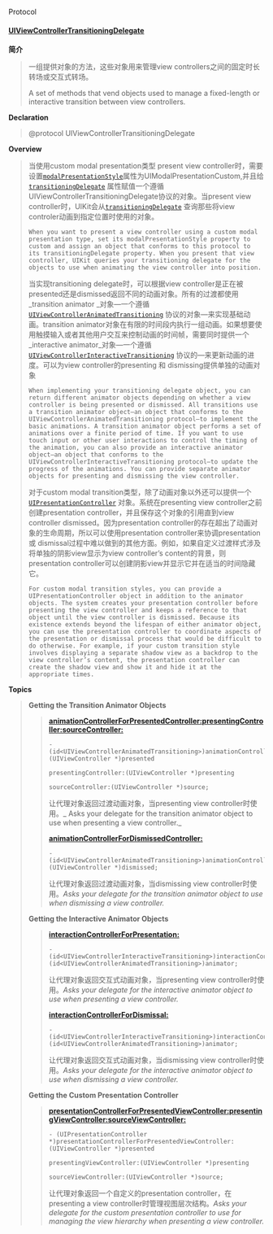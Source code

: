 Protocol

#### [UIViewControllerTransitioningDelegate](https://developer.apple.com/documentation/uikit/uiviewcontrollertransitioningdelegate?language=objc)

**简介**

> 一组提供对象的方法，这些对象用来管理view controllers之间的固定时长转场或交互式转场。
>
> A set of methods that vend objects used to manage a fixed-length or interactive transition between view controllers.

**Declaration**

> @protocol UIViewControllerTransitioningDelegate

**Overview**

> 当使用custom modal presentation类型 present view controller时，需要设置[`modalPresentationStyle`](https://developer.apple.com/documentation/uikit/uiviewcontroller/1621355-modalpresentationstyle?language=objc)属性为UIModalPresentationCustom,并且给[`transitioningDelegate`](https://developer.apple.com/documentation/uikit/uiviewcontroller/1621421-transitioningdelegate?language=objc) 属性赋值一个遵循UIViewControllerTransitioningDelegate协议的对象。当present  view controller时，UIKit会从[`transitioningDelegate`](https://developer.apple.com/documentation/uikit/uiviewcontroller/1621421-transitioningdelegate?language=objc) 查询那些将view controler动画到指定位置时使用的对象。
>
> ```
> When you want to present a view controller using a custom modal presentation type, set its modalPresentationStyle property to custom and assign an object that conforms to this protocol to its transitioningDelegate property. When you present that view controller, UIKit queries your transitioning delegate for the objects to use when animating the view controller into position.
> ```
>
> 当实现transitioning delegate时，可以根据view controller是正在被presented还是dismissed返回不同的动画对象。所有的过渡都使用_transition animator _对象—一个遵循[`UIViewControllerAnimatedTransitioning`](https://developer.apple.com/documentation/uikit/uiviewcontrolleranimatedtransitioning?language=objc) 协议的对象—来实现基础动画。transition animator对象在有限的时间段内执行一组动画。如果想要使用触摸输入或者其他用户交互来控制动画的时间帧，需要同时提供一个_interactive animator_对象—一个遵循[`UIViewControllerInteractiveTransitioning`](https://developer.apple.com/documentation/uikit/uiviewcontrollerinteractivetransitioning?language=objc) 协议的—来更新动画的进度。可以为view controller的presenting 和 dismissing提供单独的动画对象
>
> ```
> When implementing your transitioning delegate object, you can return different animator objects depending on whether a view controller is being presented or dismissed. All transitions use a transition animator object—an object that conforms to the UIViewControllerAnimatedTransitioning protocol—to implement the basic animations. A transition animator object performs a set of animations over a finite period of time. If you want to use touch input or other user interactions to control the timing of the animation, you can also provide an interactive animator object—an object that conforms to the UIViewControllerInteractiveTransitioning protocol—to update the progress of the animations. You can provide separate animator objects for presenting and dismissing the view controller.
> ```
>
> 对于custom modal transition类型，除了动画对象以外还可以提供一个[`UIPresentationController`](https://developer.apple.com/documentation/uikit/uipresentationcontroller?language=objc) 对象。系统在presenting view controller之前创建presentation controller，并且保存这个对象的引用直到view controller dismissed。因为presentation controller的存在超出了动画对象的生命周期，所以可以使用presentation controller来协调presentation 或 dismissal过程中难以做到的其他方面。例如，如果自定义过渡样式涉及将单独的阴影view显示为view controller’s content的背景，则presentation controller可以创建阴影view并显示它并在适当的时间隐藏它。
>
> ```
> For custom modal transition styles, you can provide a UIPresentationController object in addition to the animator objects. The system creates your presentation controller before presenting the view controller and keeps a reference to that object until the view controller is dismissed. Because its existence extends beyond the lifespan of either animator object, you can use the presentation controller to coordinate aspects of the presentation or dismissal process that would be difficult to do otherwise. For example, if your custom transition style involves displaying a separate shadow view as a backdrop to the view controller’s content, the presentation controller can create the shadow view and show it and hide it at the appropriate times.
> ```

**Topics**

> **Getting the Transition Animator Objects**
>
> > [**animationControllerForPresentedController:presentingController:sourceController:**](https://developer.apple.com/documentation/uikit/uiviewcontrollertransitioningdelegate/1622037-animationcontrollerforpresentedc?language=objc)
> >
> > ```
> > - (id<UIViewControllerAnimatedTransitioning>)animationControllerForPresentedController:(UIViewController *)presented 
> >                                                                   presentingController:(UIViewController *)presenting 
> >                                                                       sourceController:(UIViewController *)source;
> > ```
> >
> > 让代理对象返回过渡动画对象，当presenting view controller时使用。_ Asks your delegate for the transition animator object to use when presenting a view controller._
> >
> > [**animationControllerForDismissedController:**](https://developer.apple.com/documentation/uikit/uiviewcontrollertransitioningdelegate/1622047-animationcontrollerfordismissedc?language=objc)
> >
> > ```
> > - (id<UIViewControllerAnimatedTransitioning>)animationControllerForDismissedController:(UIViewController *)dismissed;
> > ```
> >
> > 让代理对象返回过渡动画对象，当dismissing view controller时使用。_Asks your delegate for the transition animator object to use when dismissing a view controller._
>
> **Getting the Interactive Animator Objects**
>
> > [**interactionControllerForPresentation:**](https://developer.apple.com/documentation/uikit/uiviewcontrollertransitioningdelegate/1622050-interactioncontrollerforpresenta?language=objc)
> >
> > ```
> > - (id<UIViewControllerInteractiveTransitioning>)interactionControllerForPresentation:(id<UIViewControllerAnimatedTransitioning>)animator;
> > ```
> >
> > 让代理对象返回交互式动画对象，当presenting view controller时使用。_Asks your delegate for the interactive animator object to use when presenting a view controller._
> >
> > [**interactionControllerForDismissal:**](https://developer.apple.com/documentation/uikit/uiviewcontrollertransitioningdelegate/1622030-interactioncontrollerfordismissa?language=objc)
> >
> > ```
> > - (id<UIViewControllerInteractiveTransitioning>)interactionControllerForDismissal:(id<UIViewControllerAnimatedTransitioning>)animator;
> > ```
> >
> > 让代理对象返回交互式动画对象，当dismissing view controller时使用。_Asks your delegate for the interactive animator object to use when dismissing a view controller._
>
> **Getting the Custom Presentation Controller**
>
> > [**presentationControllerForPresentedViewController:presentingViewController:sourceViewController:**](https://developer.apple.com/documentation/uikit/uiviewcontrollertransitioningdelegate/1622057-presentationcontrollerforpresent?language=objc)
> >
> > ```
> > - (UIPresentationController *)presentationControllerForPresentedViewController:(UIViewController *)presented 
> >                                                       presentingViewController:(UIViewController *)presenting 
> >                                                           sourceViewController:(UIViewController *)source;
> > ```
> >
> > 让代理对象返回一个自定义的presentation controller，在presenting a view controller时管理视图层次结构。_Asks your delegate for the custom presentation controller to use for managing the view hierarchy when presenting a view controller._



